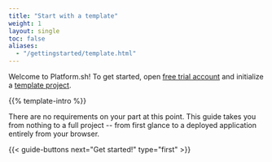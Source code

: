 ```yaml
---
title: "Start with a template"
weight: 1
layout: single
toc: false
aliases:
  - "/gettingstarted/template.html"
---
```


Welcome to Platform.sh! To get started, open [free trial account](https://auth.api.platform.sh/register) and initialize a [template project](../../../development/templates.md).

{{% template-intro %}}

There are no requirements on your part at this point.
This guide takes you from nothing to a full project -- from first glance to a deployed application entirely from your browser.

{{< guide-buttons next="Get started!" type="first" >}}

